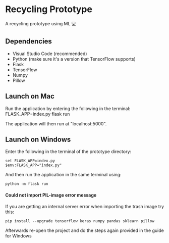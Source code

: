 # Recycling Prototype
A recycling prototype using ML 💻

## Dependencies
* Visual Studio Code (recommended)
* Python (make sure it's a version that TensorFlow supports)
* Flask
* TensorFlow
* Numpy
* Pillow

## Launch on Mac
Run the application by entering the following in the terminal: 
FLASK_APP=index.py flask run 

The application will then run at "localhost:5000".

## Launch on Windows
Enter the following in the terminal of the prototype directory: 
```
set FLASK_APP=index.py
$env:FLASK_APP="index.py"
```
And then run the application in the same terminal using: 
```
python -m flask run 
```

#### Could not import PIL-image error message
If you are getting an internal server error when importing the trash image try this: 
```
pip install --upgrade tensorflow keras numpy pandas sklearn pillow
```
Afterwards re-open the project and do the steps again provided in the guide for Windows
